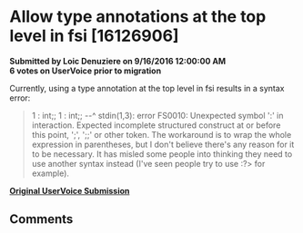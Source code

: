 # Allow type annotations at the top level in fsi [16126906] #

**Submitted by Loic Denuziere on 9/16/2016 12:00:00 AM**  
**6 votes on UserVoice prior to migration**  

Currently, using a type annotation at the top level in fsi results in a syntax error:
> 1 : int;;
1 : int;;
--^
stdin(1,3): error FS0010: Unexpected symbol ':' in interaction. Expected incomplete structured construct at or before this point, ';', ';;' or other token.
The workaround is to wrap the whole expression in parentheses, but I don't believe there's any reason for it to be necessary. It has misled some people into thinking they need to use another syntax instead (I've seen people try to use :?> for example).



**[Original UserVoice Submission](https://fslang.uservoice.com/forums/245727-f-language/suggestions/16126906)**


## Comments ##

